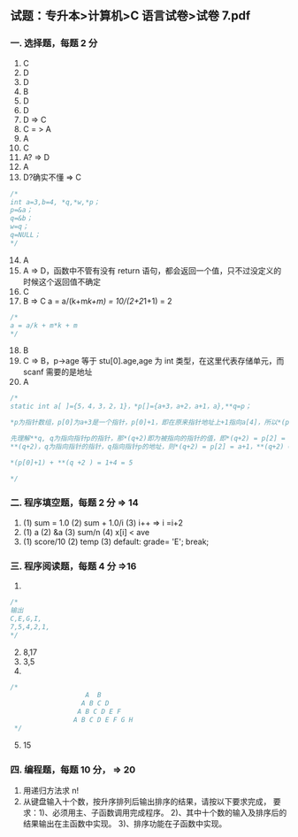 ## 试题：专升本>计算机>C 语言试卷>试卷 7.pdf

### 一. 选择题，每题 2 分

1. C
2. D
3. D
4. B
5. D
6. D
7. D => C
8. C = > A
9. A
10. C
11. A? => D
12. A
13. D?确实不懂 => C

```c
/*
int a=3,b=4, *q,*w,*p；
p=&a；  
q=&b；  
w=q；  
q=NULL；
*/
```

14. A
15. A => D，函数中不管有没有 return 语句，都会返回一个值，只不过没定义的时候这个返回值不确定
16. C
17. B => C a = a/(k+m*k+m) = 10/(2+2*1+1) = 2

```c
/*
a = a/k + m*k + m
*/
```

18. B
19. C => B，p->age 等于 stu[0].age,age 为 int 类型，在这里代表存储单元，而 scanf 需要的是地址
20. A

```c
/*
static int a[ ]={5，4，3，2，1}，*p[]={a+3，a+2，a+1，a},**q=p；

*p为指针数组，p[0]为a+3是一个指针，p[0]+1，即在原来指针地址上+1指向a[4]，所以*(p[0]+1) = a[4] = 1

先理解**q, q为指向指针p的指针，那*(q+2)即为被指向的指针的值，即*(q+2) = p[2] = a+1，**(q+2)可以理解为指向p[2]的地址的存储单元
**(q+2)，q为指向指针的指针，q指向指针p的地址，则*(q+2) = p[2] = a+1，**(q+2) = *(a+1) = 4

*(p[0]+1) + **(q +2 ) = 1+4 = 5

*/
```

### 二. 程序填空题，每题 2 分 => 14

1. (1) sum = 1.0 (2) sum + 1.0/i (3) i++ => i =i+2
2. (1) a (2) &a (3) sum/n (4) x[i] < ave
3. (1) score/10 (2) temp (3) default: grade= 'E'; break;

### 三. 程序阅读题，每题 4 分 =>16

1.

```C
/*
输出
C,E,G,I,
7,5,4,2,1,
*/
```

2. 8,17
3. 3,5
4.

```C
/*
                   A  B
                  A B C D
                 A B C D E F
                A B C D E F G H
 */
```

5. 15

### 四. 编程题，每题 10 分， => 20

1. 用递归方法求 n!
2. 从键盘输入十个数，按升序排列后输出排序的结果，请按以下要求完成，
   要求：1)、必须用主、子函数调用完成程序。 2)、其中十个数的输入及排序后的结果输出在主函数中实现。 3)、排序功能在子函数中实现。
